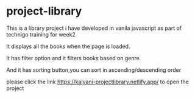 # project-library

This is a library project i have developed in vanila javascript as part of technigo training for week2

It displays all the books when the page is loaded.

It has filter option and it filters books based on genre

And it has sorting button,you can sort in ascending/descending order

please click the link https://kalyani-projectlibrary.netlify.app/ to open the project